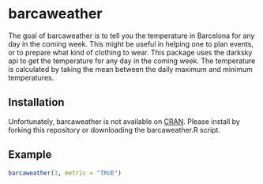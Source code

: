 # barcaweather

The goal of barcaweather is to tell you the temperature in Barcelona for any day in the coming week. This might be useful in helping one to plan events, or to prepare what kind of clothing to wear. This package uses the darksky api to get the temperature for any day in the coming week. The temperature is calculated by taking the mean between the daily maximum and minimum temperatures.

## Installation

Unfortunately, barcaweather is not available on [CRAN](https://CRAN.R-project.org). Please install by forking this repository or downloading the barcaweather.R script.

## Example

``` r
barcaweather(3, metric = "TRUE")
```

